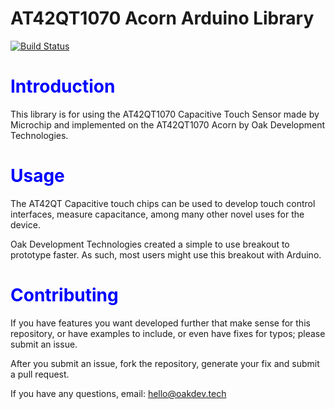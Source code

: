 # AT42QT1070 Acorn Arduino Library

[![Build Status](https://travis-ci.com/skerr92/at42qt-acorn.svg?branch=main)](https://travis-ci.com/skerr92/at42qt-acorn)


<h1 style="color: blue">Introduction</h1>

This library is for using the AT42QT1070 Capacitive Touch Sensor made by Microchip
and implemented on the AT42QT1070 Acorn by Oak Development Technologies.

<h1 style="color: blue">Usage</h1>

The AT42QT Capacitive touch chips can be used to develop touch control interfaces,
measure capacitance, among many other novel uses for the device.

Oak Development Technologies created a simple to use breakout to prototype faster.
As such, most users might use this breakout with Arduino. 

<h1 style="color: blue">Contributing</h1>

If you have features you want developed further that make sense for this repository,
or have examples to include, or even have fixes for typos; please submit an issue.

After you submit an issue, fork the repository, generate your fix and submit a
pull request.

If you have any questions, email: hello@oakdev.tech



